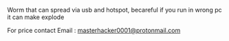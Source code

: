 Worm that can spread via usb and hotspot, becareful if you run in wrong pc it can make explode

For price contact Email : masterhacker0001@protonmail.com
